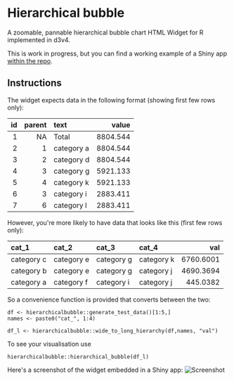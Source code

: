 Hierarchical bubble
===================

A zoomable, pannable hierarchical bubble chart HTML Widget for R
implemented in d3v4.

This is work in progress, but you can find a working example of a Shiny
app [within the
repo](https://github.com/RobinL/hierarchical_bubble_r_html_widget/blob/master/example.R).

Instructions
------------

The widget expects data in the following format (showing first few rows
only):

<table>
<thead>
<tr class="header">
<th align="right">id</th>
<th align="right">parent</th>
<th align="left">text</th>
<th align="right">value</th>
</tr>
</thead>
<tbody>
<tr class="odd">
<td align="right">1</td>
<td align="right">NA</td>
<td align="left">Total</td>
<td align="right">8804.544</td>
</tr>
<tr class="even">
<td align="right">2</td>
<td align="right">1</td>
<td align="left">category a</td>
<td align="right">8804.544</td>
</tr>
<tr class="odd">
<td align="right">3</td>
<td align="right">2</td>
<td align="left">category d</td>
<td align="right">8804.544</td>
</tr>
<tr class="even">
<td align="right">4</td>
<td align="right">3</td>
<td align="left">category g</td>
<td align="right">5921.133</td>
</tr>
<tr class="odd">
<td align="right">5</td>
<td align="right">4</td>
<td align="left">category k</td>
<td align="right">5921.133</td>
</tr>
<tr class="even">
<td align="right">6</td>
<td align="right">3</td>
<td align="left">category i</td>
<td align="right">2883.411</td>
</tr>
<tr class="odd">
<td align="right">7</td>
<td align="right">6</td>
<td align="left">category l</td>
<td align="right">2883.411</td>
</tr>
</tbody>
</table>

However, you're more likely to have data that looks like this (first few
rows only):

<table>
<thead>
<tr class="header">
<th align="left">cat_1</th>
<th align="left">cat_2</th>
<th align="left">cat_3</th>
<th align="left">cat_4</th>
<th align="right">val</th>
</tr>
</thead>
<tbody>
<tr class="odd">
<td align="left">category c</td>
<td align="left">category e</td>
<td align="left">category g</td>
<td align="left">category k</td>
<td align="right">6760.6001</td>
</tr>
<tr class="even">
<td align="left">category b</td>
<td align="left">category e</td>
<td align="left">category g</td>
<td align="left">category j</td>
<td align="right">4690.3694</td>
</tr>
<tr class="odd">
<td align="left">category a</td>
<td align="left">category f</td>
<td align="left">category i</td>
<td align="left">category j</td>
<td align="right">445.0382</td>
</tr>
</tbody>
</table>

So a convenience function is provided that converts between the two:

    df <- hierarchicalbubble::generate_test_data()[1:5,]
    names <- paste0("cat_", 1:4)

    df_l <- hierarchicalbubble::wide_to_long_hierarchy(df,names, "val")

To see your visualisation use

    hierarchicalbubble::hierarchical_bubble(df_l)

Here's a screenshot of the widget embedded in a Shiny app:
![Screenshot](http://i.imgur.com/AdHQHtX.png)
